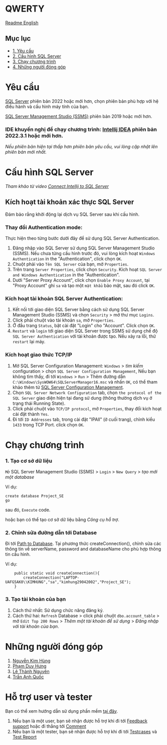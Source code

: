 # QWERTY

[Readme English](..\Readme.md)

## Mục lục

<!-- TOC -->
* [1. Yêu cầu](#yêu-cầu)
* [2. Cấu hình SQL Server](#cấu-hình-sql-server)
* [3. Chạy chương trình](#chạy-chương-trình)
* [4. Những người đóng góp](#những-người-đóng-góp)
<!-- TOC -->

# Yêu cầu
[SQL Server](https://www.microsoft.com/en-us/sql-server/sql-server-downloads) phiên bản 2022 hoặc mới hơn,
chọn phiên bản phù hợp với hệ điều hành và cấu hình máy tính của bạn.

[SQL Server Management Studio (SSMS)](https://learn.microsoft.com/en-us/sql/ssms/download-sql-server-management-studio-ssms?view=sql-server-ver16) phiên bản 2019 hoặc mới hơn.

### IDE khuyến nghị để chạy chương trình: [Intellij IDEA](https://www.jetbrains.com/idea/download/#section=windows) phiên bản 2022.3.1 hoặc mới hơn.

*Nếu phiên bản hiện tại thấp hơn phiên bản yêu cầu, vui lòng cập nhật lên phiên bản mới nhất.*

# Cấu hình SQL Server 

*Tham khảo từ video [Connect Intellij to SQL Server](https://www.youtube.com/watch?v=RF-_vchtV58)*

## Kích hoạt tài khoản xác thực SQL Server

Đảm bảo rẳng khởi động lại dịch vụ SQL Server sau khi cấu hình.

### Thay đổi Authentication mode:

Thực hiện theo từng bước dưới đây để sử dụng SQL Server Authentication.

1. Đăng nhập vào SQL Server sử dụng SQL Server Management Studio (SSMS). Nếu chưa từng cấu hình trước đó, 
vui lòng kích hoạt `Windows Authentication` in the "Authentication", click chọn `OK`.
2. Chuột phải vào `Tên SQL Server` của bạn, mở `Properties`.
3. Trên trang `Server Properties`, click chọn `Security`. Kích hoạt `SQL Server and Windows Authentication` in the "Authentication".
4. Dưới "Server Proxy Account", click chọn `Enable Proxy Account`, tại "Proxy Account" ghi `sa` và tạo một `mật khẩu` bảo mật, sau đó click `OK`.

### Kích hoạt tài khoản SQL Server Authentication:

1. Kết nối tới giao diện SQL Server bằng cách sử dụng SQL Server Management Studio (SSMS) và chọn `Security` > mở thư mục `Logins`.
2. Click phải chuột vào tài khoản `sa`, mở `Properties`.
3. Ở đầu trang `Status`, bật cài đặt "Login" cho "Account". Click chọn `OK`.
4. `Restart` và `login` tới giao diện SQL Server trong SSMS sử dụng chế độ `SQL Server Authentication` với tài khoản được tạo. Nếu xảy ra lỗi, thử `restart` lại máy.

### Kích hoạt giao thức TCP/IP
1. Mở SQL Server Configuration Management: `Windows` > *tìm kiếm* configuration > chọn `SQL Server Configuration Management`,
   Nếu bạn không tìm thấy, đi tới `Windows` > `Run` > Thêm đường dẫn `C:\Windows\SysWOW64\SQLServerManager16.msc` và nhấn `OK`, có thể tham khảo thêm từ [SQL Server Configuration Management](https://learn.microsoft.com/en-us/sql/relational-databases/sql-server-configuration-manager?view=sql-server-ver16).
2. Chọn `SQL Server Network Configuration` tab, chọn `the protocol of the SQL Server` giao diện hiện tại đang sử dung (thông thường dịch vụ ở trạng thái Running State).
3. Click phải chuột vào `TCP/IP protocol`, mở `Properties`, thay đổi kích hoạt cài đặt thành `Yes`.
4. Đi tới `ID Addresses` tab, trong cài đặt "IPAll" (ở cuối trang), chỉnh kiểu `1433` trong TCP Port. click chọn `OK`.

# Chạy chương trình

### 1. Tạo cơ sở dữ liệu

`Mở` SQL Server Management Studio (SSMS) > `Login` > `New Query` > _tạo mới một database_

Ví dụ:
```
create database Project_SE
go
```
sau đó, `Execute` code.
 
hoặc bạn có thể tạo cơ sở dữ liệu bằng _Công cụ hỗ trợ_.

### 2. Chỉnh sửa đường dẫn tới Database

Đi tới [Path to Database](..\src\main\java\components\database\DatabaseConnection.java). 
Tại phương thức createConnection(), chỉnh sửa các thông tin về serverName, password and databaseName cho phù hợp thông tin cấu hình.

Ví dụ:
```shell
    public static void createConnection(){
        createConnection("LAPTOP-UAFG5AK0\\KIMHUNG","sa","kimhung29042002","Project_SE");
    }
```

### 3. Tạo tài khoản của bạn

1. Cách thứ nhất: Sử dụng chức năng đăng ký.
2. Cách thứ hai: `Refresh` Database > click phải chuột `dbo.account_table` > mở `Edit Top 200 Rows` > _Thêm một tài khoản để sử dụng_ > _Đăng nhập với tài khoản của bạn_.

# Những người đóng góp

1. [Nguyễn Kim Hùng](https://github.com/NguyenKimHung2002)
2. [Phạm Duy Hưng](https://github.com/lightningdhna)
3. [Lê Thành Nguyên](https://github.com/love123bg)
4. [Trần Anh Quốc](https://github.com/quoctata2911)

# Hỗ trợ user và tester

Bạn có thể xem hướng dẫn sử dụng phần mềm [tại đây](softwareManuals.md).

1. Nếu bạn là một user, bạn sẽ nhận được hỗ trợ khi đi tới [Feedback support](feedback.md) hoặc đi thẳng tới [Comment](https://husteduvn-my.sharepoint.com/:w:/g/personal/hung_nk200260_sis_hust_edu_vn/ESBPLxHU7AlNsod2YY1EUJEBZzVmkfaS67cUxmS7pTMRZQ?e=JVxhjk)
2. Nếu bạn là một tester, bạn sẽ nhận được hỗ trợ khi đi tới [Testcases](testcase.md) và [Test Report](testReport.md)